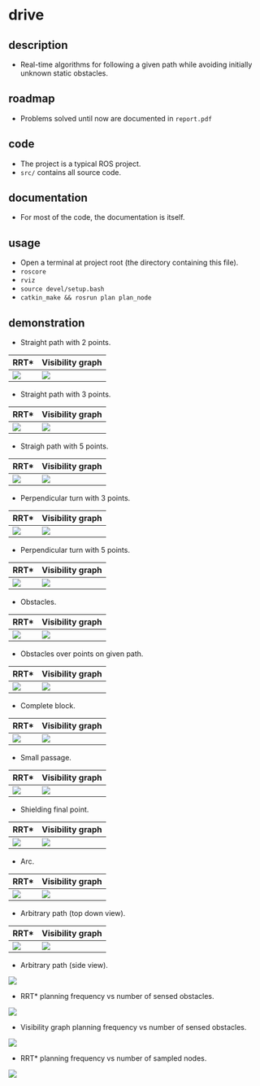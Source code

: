 # drive
## description
- Real-time algorithms for following a given path while avoiding initially unknown static obstacles.
## roadmap
- Problems solved until now are documented in `report.pdf`
## code
- The project is a typical ROS project.
- `src/` contains all source code.
## documentation
- For most of the code, the documentation is itself.
## usage
- Open a terminal at project root (the directory containing this file).
- `roscore`
- `rviz`
- `source devel/setup.bash`
- `catkin_make && rosrun plan plan_node`
## demonstration

- Straight path with 2 points.

| RRT\* | Visibility graph |
| --- | --- |
| ![](github/1.s2p-orrt.gif) | ![](github/1.s2p-vis.gif) |

- Straight path with 3 points.

| RRT\* | Visibility graph |
| --- | --- |
| ![](github/1.s3p-orrt.gif) | ![](github/1.s3p-vis.gif) |


- Straigh path with 5 points.

| RRT\* | Visibility graph |
| --- | --- |
| ![](github/1.s5p-orrt.gif) | ![](github/1.s5p-vis.gif) |

- Perpendicular turn with 3 points.

| RRT\* | Visibility graph |
| --- | --- |
| ![](github/2.903p-orrt.gif) | ![](github/2.903p-vis.gif) |

- Perpendicular turn with 5 points.

| RRT\* | Visibility graph |
| --- | --- |
| ![](github/2.905p-orrt.gif) | ![](github/2.905p-vis.gif) |

- Obstacles.

| RRT\* | Visibility graph |
| --- | --- |
| ![](github/3.obs-orrt.gif) | ![](github/3.obs-vis.gif) |

- Obstacles over points on given path.

| RRT\* | Visibility graph |
| --- | --- |
| ![](github/4.obs-on-rp-orrt.gif) | ![](github/4.obs-on-rp-vis.gif) |

- Complete block.

| RRT\* | Visibility graph |
| --- | --- |
| ![](github/5.obs-over-lane-orrt.gif) | ![](github/5.obs-over-lane-vis.gif) |

- Small passage.

| RRT\* | Visibility graph |
| --- | --- |
| ![](github/6.obs-small-passage-orrt.gif) | ![](github/6.obs-small-passage-vis.gif) |

- Shielding final point.

| RRT\* | Visibility graph |
| --- | --- |
| ![](github/8.cha1-orrt.gif) | ![](github/8.cha1-vis.gif) |

- Arc.

| RRT\* | Visibility graph |
| --- | --- |
| ![](github/7.cir-orrt.gif) | ![](github/7.cir-orrt.gif) |

- Arbitrary path (top down view).

| RRT\* | Visibility graph |
| --- | --- |
| ![](github/9.gen-orrt.gif) | ![](github/9.gen-vis.gif) |

- Arbitrary path (side view).

![](github/9.gen-orrt-vis-sideview.gif)

- RRT\* planning frequency vs number of sensed obstacles.

![](github/orrt_hz_obs.png)

- Visibility graph planning frequency vs number of sensed obstacles.

![](github/vis_hz_obs.png)

- RRT\* planning frequency vs number of sampled nodes.

![](github/orrt_hz_nodes.png)

